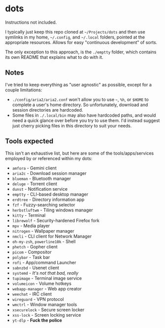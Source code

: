 # dots
Instructions not included.

I typically just keep this repo cloned at `~/Projects/dots` and then use symlinks in
my home, `~/.config`, and `~/.local` folders, pointed at the appropriate resources.
Allows for easy "continuous development" of sorts.

The only exception to this approach, is the `./emptty` folder, which contains its own
README that explains what to do with it.

## Notes

I've tried to keep everything as "user agnostic" as possible, except for a couple
limitations:

- `./config/aria2/aria2.conf` won't allow you to use `~`, `%h`, or `$HOME` to complete
a user's home directory. So unfortunately, download and session directories are
hardcoded.
- Some files in `./.local/bin` may also have hardcoded paths, and would need a quick
glance over before you try to use them. I'd instead suggest just cherry picking files
in this directory to suit your needs.

## Tools expected

This isn't an exhaustive list, but here are some of the tools/apps/services employed by
or referenced within my dots:

- `amfora` - Gemini client
- `aria2c` - Download session manager
- `blueman` - Bluetooth manager
- `deluge` - Torrent client
- `dunst` - Notification service
- `emptty` - CLI-based desktop manager
- `erdtree` - Directory information app
- `fzf` - Fuzzy-searching selector
- `herbstluftwm` - Tiling windows manager
- `kitty` - Terminal
- `librewolf` - Security-hardened Firefox fork
- `mpv` - Media player
- `nitrogen` - Wallpaper manager
- `nmcli` - CLI client for Network Manager
- `oh-my-zsh`, `powerline10k` - Shell
- `phetch` - Gopher client
- `picom` - Compositor
- `polybar` - Task bar
- `rofi` - App/command Launcher
- `sabnzbd` - Usenet client
- `systemd` - *It's not that bad, really*
- `tupimage` - Terminal image service
- `volumeicon` - Volume hotkeys
- `webapp-manager` - Web app creator
- `weechat` - IRC client
- `wireguard` - VPN protocol
- `wmctrl` - Window manager tools
- `xsecurelock` - Secure screen locker
- `xss-lock` - Screen locking service
- `yt-dlp` - **Fuck the police**
